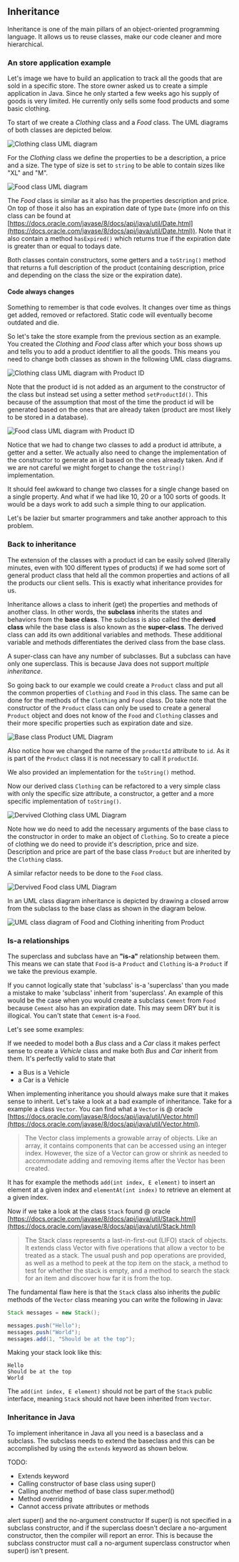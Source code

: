 ## Inheritance

Inheritance is one of the main pillars of an object-oriented programming language. It allows us to reuse classes, make our code cleaner and more hierarchical.

### An store application example

Let's image we have to build an application to track all the goods that are sold in a specific store. The store owner asked us to create a simple application in Java. Since he only started a few weeks ago his supply of goods is very limited. He currently only sells some food products and some basic clothing.

To start of we create a *Clothing* class and a *Food* class. The UML diagrams of both classes are depicted below.

![Clothing class UML diagram](img/clothing_class_without_inheritance.png)

For the *Clothing* class we define the properties to be a description, a price and a size. The type of size is set to `string` to be able to contain sizes like "XL" and "M".

![Food class UML diagram](img/food_class_without_inheritance.png)

The *Food* class is similar as it also has the properties description and price. On top of those it also has an expiration date of type `Date` (more info on this class can be found at [https://docs.oracle.com/javase/8/docs/api/java/util/Date.html](https://docs.oracle.com/javase/8/docs/api/java/util/Date.html)). Note that it also contain a method `hasExpired()` which returns true if the expiration date is greater than or equal to todays date.

Both classes contain constructors, some getters and a `toString()` method that returns a full description of the product (containing description, price and depending on the class the size or the expiration date).

#### Code always changes

Something to remember is that code evolves. It changes over time as things get added, removed or refactored. Static code will eventually become outdated and die.

So let's take the store example from the previous section as an example. You created the *Clothing* and *Food* class after which your boss shows up and tells you to add a product identifier to all the goods. This means you need to change both classes as shown in the following UML class diagrams.

![Clothing class UML diagram with Product ID](img/clothing_class_without_inheritance_adding_productid.png)

Note that the product id is not added as an argument to the constructor of the class but instead set using a setter method `setProductId()`. This because of the assumption that most of the time the product id will be generated based on the ones that are already taken (product are most likely to be stored in a database).

![Food class UML diagram with Product ID](img/food_class_without_inheritance_adding_productid.png)

Notice that we had to change two classes to add a product id attribute, a getter and a setter. We actually also need to change the implementation of the constructor to generate an id based on the ones already taken. And if we are not careful we might forget to change the `toString()` implementation.

It should feel awkward to change two classes for a single change based on a single property. And what if we had like 10, 20 or a 100 sorts of goods. It would be a days work to add such a simple thing to our application.

Let's be lazier but smarter programmers and take another approach to this problem.

### Back to inheritance

The extension of the classes with a product id can be easily solved (literally minutes, even with 100 different types of products) if we had some sort of general product class that held all the common properties and actions of all the products our client sells. This is exactly what inheritance provides for us.

Inheritance allows a class to inherit (get) the properties and methods of another class. In other words, the **subclass** inherits the states and behaviors from the **base class**. The subclass is also called the **derived class** while the base class is also known as the **super-class**. The derived class can add its own additional variables and methods. These additional variable and methods differentiates the derived class from the base class.

A super-class can have any number of subclasses. But a subclass can have only one superclass. This is because Java does not support *multiple inheritance*.

So going back to our example we could create a `Product` class and put all the common properties of `Clothing` and `Food` in this class. The same can be done for the methods of the `Clothing` and `Food` class. Do take note that the constructor of the `Product` class can only be used to create a general `Product` object and does not know of the `Food` and `Clothing` classes and their more specific properties such as expiration date and size.

![Base class Product UML Diagram](img/product_class_with_inheritance.png)

Also notice how we changed the name of the `productId` attribute to `id`. As it is part of the `Product` class it is not necessary to call it `productId`.

We also provided an implementation for the `toString()` method.

Now our derived class `Clothing` can be refactored to a very simple class with only the specific size attribute, a constructor, a getter and a more specific implementation of `toString()`.

![Dervived Clothing class UML Diagram](img/clothing_class_with_inheritance.png)

Note how we do need to add the necessary arguments of the base class to the constructor in order to make an object of `Clothing`. So to create a piece of clothing we do need to provide it's description, price and size. Description and price are part of the base class `Product` but are inherited by the `Clothing` class.

A similar refactor needs to be done to the `Food` class.

![Dervived Food class UML Diagram](img/food_class_with_inheritance.png)

In an UML class diagram inheritance is depicted by drawing a closed arrow from the subclass to the base class as shown in the diagram below.

![UML class diagram of Food and Clothing inheriting from Product](img/product_food_clothing_inheritance.png)

### Is-a relationships

The superclass and subclass have an **"is-a"** relationship between them. This means we can state that `Food` is-a `Product` and `Clothing` is-a `Product` if we take the previous example.

If you cannot logically state that 'subclass' is-a 'superclass' than you made a mistake to make 'subclass' inherit from 'superclass'. An example of this would be the case when you would create a subclass `Cement` from `Food` because `Cement` also has an expiration date. This may seem DRY but it is illogical. You can't state that `Cement` is-a `Food`.

Let's see some examples:

If we needed to model both a *Bus* class and a *Car* class it makes perfect sense to create a *Vehicle* class and make both *Bus* and *Car* inherit from them. It's perfectly valid to state that
* a Bus is a Vehicle
* a Car is a Vehicle

When implementing inheritance you should always make sure that it makes sense to inherit. Let's take a look at a bad example of inheritance. Take for a example a class `Vector`. You can find what a `Vector` is @ oracle [https://docs.oracle.com/javase/8/docs/api/java/util/Vector.html](https://docs.oracle.com/javase/8/docs/api/java/util/Vector.html).

> The Vector class implements a growable array of objects. Like an array, it contains components that can be accessed using an integer index. However, the size of a Vector can grow or shrink as needed to accommodate adding and removing items after the Vector has been created.

It has for example the methods `add(int index, E element)` to insert an element at a given index and `elementAt(int index)` to retrieve an element at a given index.

Now if we take a look at the class `Stack` found @ oracle [https://docs.oracle.com/javase/8/docs/api/java/util/Stack.html](https://docs.oracle.com/javase/8/docs/api/java/util/Stack.html)

> The Stack class represents a last-in-first-out (LIFO) stack of objects. It extends class Vector with five operations that allow a vector to be treated as a stack. The usual push and pop operations are provided, as well as a method to peek at the top item on the stack, a method to test for whether the stack is empty, and a method to search the stack for an item and discover how far it is from the top.

The fundamental flaw here is that the `Stack` class also inherits the *public* methods of the `Vector` class meaning you can write the following in Java:

```java
Stack messages = new Stack();

messages.push("Hello");
messages.push("World");
messages.add(1, "Should be at the top");
```

Making your stack look like this:

```text
Hello
Should be at the top
World
```

The `add(int index, E element)` should not be part of the `Stack` public interface, meaning `Stack` should not have been inherited from `Vector`.

### Inheritance in Java

To implement inheritance in Java all you need is a baseclass and a subclass. The subclass needs to extend the baseclass and this can be accomplished by using the `extends` keyword as shown below.







TODO:
* Extends keyword
* Calling constructor of base class using super()
* Calling another method of base class super.method()
* Method overriding
* Cannot access private attributes or methods



alert
super() and the no-argument constructor
If super() is not specified in a subclass constructor, and if the superclass doesn't declare a no-argument constructor, then the compiler will report an error. This is because the subclass constructor must call a no-argument superclass constructor when super() isn't present.
